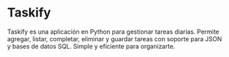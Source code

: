 # Taskify
Taskify es una aplicación en Python para gestionar tareas diarias. Permite agregar, listar, completar, eliminar y guardar tareas con soporte para JSON y bases de datos SQL. Simple y eficiente para organizarte.
